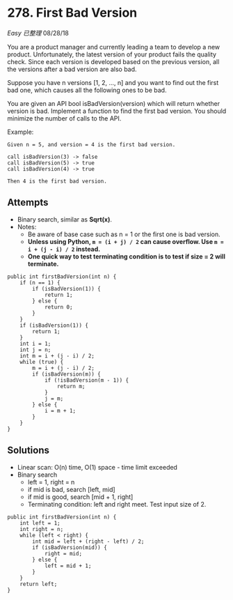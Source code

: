 # 278. First Bad Version
*Easy* *已整理*
08/28/18

You are a product manager and currently leading a team to develop a new product. Unfortunately, the latest version of your product fails the quality check. Since each version is developed based on the previous version, all the versions after a bad version are also bad.

Suppose you have n versions [1, 2, ..., n] and you want to find out the first bad one, which causes all the following ones to be bad.

You are given an API bool isBadVersion(version) which will return whether version is bad. Implement a function to find the first bad version. You should minimize the number of calls to the API.

Example:
```
Given n = 5, and version = 4 is the first bad version.

call isBadVersion(3) -> false
call isBadVersion(5) -> true
call isBadVersion(4) -> true

Then 4 is the first bad version.
```

## Attempts
* Binary search, similar as **Sqrt(x)**.
* Notes:
  - Be aware of base case such as n = 1 or the first one is bad version.
  - **Unless using Python, ```m = (i + j) / 2``` can cause overflow. Use ```m = i + (j - i) / 2``` instead.**
  - **One quick way to test terminating condition is to test if size = 2 will terminate.**
```
public int firstBadVersion(int n) {
    if (n == 1) {
        if (isBadVersion(1)) {
            return 1;
        } else {
            return 0;
        }
    }
    if (isBadVersion(1)) {
        return 1;
    }
    int i = 1;
    int j = n;
    int m = i + (j - i) / 2;
    while (true) {
        m = i + (j - i) / 2;
        if (isBadVersion(m)) {
            if (!isBadVersion(m - 1)) {
                return m;
            }
            j = m;
        } else {
            i = m + 1;
        }
    }  
}
```

## Solutions
* Linear scan: O(n) time, O(1) space - time limit exceeded
* Binary search
  - left = 1, right = n
  - if mid is bad, search [left, mid]
  - if mid is good, search [mid + 1, right]
  - Terminating condition: left and right meet. Test input size of 2.
```
public int firstBadVersion(int n) {
    int left = 1;
    int right = n;
    while (left < right) {
        int mid = left + (right - left) / 2;
        if (isBadVersion(mid)) {
            right = mid;
        } else {
            left = mid + 1;
        }
    }
    return left;
}
```  
